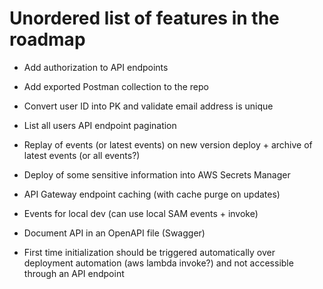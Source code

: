 # Unordered list of features in the roadmap

-   Add authorization to API endpoints
-   Add exported Postman collection to the repo
-   Convert user ID into PK and validate email address is unique

-   List all users API endpoint pagination
-   Replay of events (or latest events) on new version deploy + archive of latest events (or all events?)
-   Deploy of some sensitive information into AWS Secrets Manager
-   API Gateway endpoint caching (with cache purge on updates)
-   Events for local dev (can use local SAM events + invoke)
-   Document API in an OpenAPI file (Swagger)
-   First time initialization should be triggered automatically over deployment automation (aws lambda invoke?) and not accessible through an API endpoint
